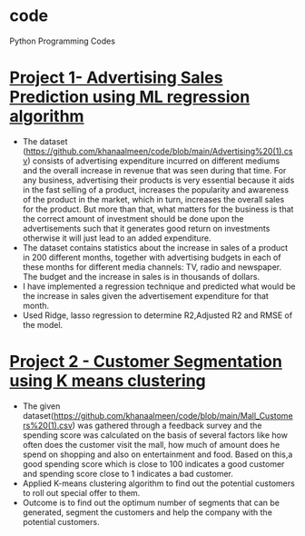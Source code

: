 # code
Python Programming Codes

# [Project 1- Advertising Sales Prediction using ML regression algorithm](https://github.com/khanaalmeen/code/blob/main/LINEAR_REGRESSION.ipynb)   
* The dataset (https://github.com/khanaalmeen/code/blob/main/Advertising%20(1).csv) consists of advertising expenditure incurred on different mediums and the overall increase in revenue that was seen during that time. For any business, advertising their products is very essential because it aids in the fast selling of a product, increases the popularity and awareness of the product in the market, which in turn, increases the overall sales for the product. But more than that, what matters for the business is that the correct amount of investment should be done upon the advertisements such that it generates good return on investments otherwise it will just lead to an added expenditure.
* The dataset contains statistics about the increase in sales of a product in 200 different months, together with advertising budgets in each of these months for different media channels: TV, radio and newspaper. The budget and the increase in sales is in thousands of dollars. 
* I have implemented a regression technique and predicted what would be the increase in sales given the advertisement expenditure for that month.
* Used Ridge, lasso regression to determine R2,Adjusted R2 and RMSE of the model.


# [Project 2 - Customer Segmentation using K means clustering](https://github.com/khanaalmeen/code/blob/main/kmeans%20Clustering%20-Mall%20customer%20Segmentation.ipynb)
* The given dataset(https://github.com/khanaalmeen/code/blob/main/Mall_Customers%20(1).csv) was gathered through a feedback survey and the spending score was calculated on the basis of several factors like how often does the customer visit the mall, how much of amount does he spend on shopping and also on entertainment and food. Based on this,a good spending score which is close to 100 indicates a good customer and spending score close to 1 indicates a bad customer. 
* Applied K-means clustering algorithm to find out the potential customers to roll out special offer to them.
* Outcome is to find out the optimum number of segments that can be generated, segment the customers and help the company with the potential customers.


